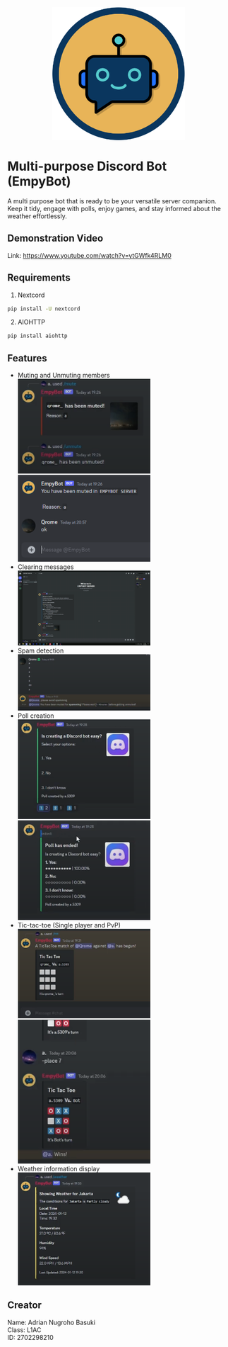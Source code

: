 <div align="center">
<img src="./ReadmeFiles/logo.png" width="300">
</div>

# Multi-purpose Discord Bot (EmpyBot)
A multi purpose bot that is ready to be your versatile server companion. Keep it tidy, engage with polls, enjoy games, and stay informed about the weather effortlessly.

## Demonstration Video
Link: https://www.youtube.com/watch?v=ytGWfk4RLM0

## Requirements

1. Nextcord
```sh
pip install -U nextcord
```

2. AIOHTTP
```sh
pip install aiohttp
```
## Features
* Muting and Unmuting members <br>
  <img src="./ReadmeFiles/MuteUnmute.png" width="300"><br>
  <img src="./ReadmeFiles/MuteWarning.png" width="300">
* Clearing messages <br>
  <img src="./ReadmeFiles/Clear.gif" width="300">
* Spam detection <br>
  <img src="./ReadmeFiles/SpamDetect.png" width="300">
* Poll creation <br>
  <img src="./ReadmeFiles/PollCreation.png" width="300">
  <img src="./ReadmeFiles/PollResult.png" width="300">
* Tic-tac-toe (Single player and PvP)
  <img src="./ReadmeFiles/TictactoePVP.png" width="300">
  <img src="./ReadmeFiles/TictactoeVsBOT.png" width="300">
* Weather information display
  <img src="./ReadmeFiles/WeatherInfo.png" width="300">

## Creator
Name: Adrian Nugroho Basuki <br>
Class: L1AC <br>
ID: 2702298210
